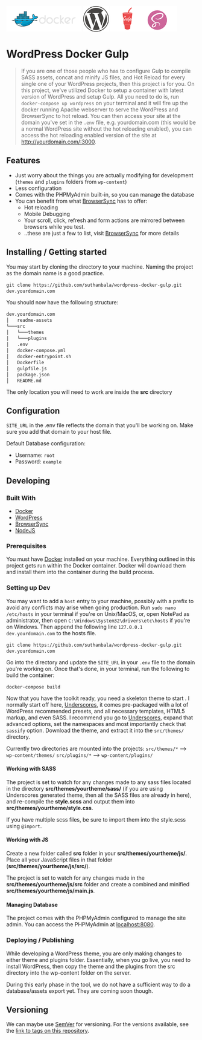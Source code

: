 
![Docker](./readme-assets/docker-logo.png)
![WordPress](./readme-assets/wp-logo.png)
![Gulp and SASS](./readme-assets/gulp-sass-logo.png)

# WordPress Docker Gulp
> If you are one of those people who has to configure Gulp to compile SASS assets, concat and minify JS files, and Hot Reload for every single one of your WordPress projects, then this project is for you. On this project, we've utilized Docker to setup a container with latest version of WordPress and setup Gulp. All you need to do is, run `docker-compose up wordpress` on your terminal and it will fire up the docker running Apache webserver to serve the WordPress and BrowserSync to hot reload. You can then access your site at the domain you've set in the `.env` file, e.g. yourdomain.com (this would be a normal WordPress site without the hot reloading enabled), you can access the hot reloading enabled version of the site at http://yourdomain.com/:3000.

## Features
- Just worry about the things you are actually modifying for development (`themes` and `plugins` folders from `wp-content`)
- Less configuration
- Comes with the PHPMyAdmin built-in, so you can manage the database
- You can benefit from what [BrowserSync](https://www.browsersync.io/) has to offer:
  - Hot reloading
  - Mobile Debugging
  - Your scroll, click, refresh and form actions are mirrored between browsers while you test.
  - ..these are just a few to list, visit [BrowserSync](https://www.browsersync.io/) for more details

## Installing / Getting started

You may start by cloning the directory to your machine. Naming the project as the domain name is a good practice.

```shell
git clone https://github.com/suthanbala/wordpress-docker-gulp.git dev.yourdomain.com
```

You should now have the following structure:

```
dev.yourdomain.com
│   readme-assets
└───src
│   └───themes
│   └───plugins
│   .env
│   docker-compose.yml
│   docker-entrypoint.sh
│   Dockerfile
│   gulpfile.js
│   package.json
│   README.md
```

The only location you will need to work are inside the **src** directory

## Configuration

`SITE_URL` in the .env file reflects the domain that you'll be working on. Make sure you add that domain to your host file.

Default Database configuration:

- Username: `root`
- Password: `example`

## Developing

### Built With
- [Docker](https://www.docker.com/)
- [WordPress](https://wordpress.org/)
- [BrowserSync](http://browsersync.io)
- [NodeJS](https://nodejs.org/)

### Prerequisites
You must have [Docker](https://www.docker.com/) installed on your machine. Everything outlined in this project gets run within the Docker container. Docker will download them and install them into the container during the build process.


### Setting up Dev

You may want to add a `host` entry to your machine, possibly with a prefix to avoid any conflicts may arise when going production. Run `sudo nano /etc/hosts`  in your terminal if you're on Unix/MacOS, or, open NotePad as administrator, then open `C:\Windows\System32\drivers\etc\hosts` if you're on Windows. Then  append the following line `127.0.0.1	dev.yourdomain.com` to the hosts file.

```shell
git clone https://github.com/suthanbala/wordpress-docker-gulp.git dev.yourdomain.com
```
Go into the directory and update the `SITE_URL`  in your `.env` file to the domain you're working on. Once that's done, in your terminal, run the following to build the container:
```
docker-compose build
```
Now that you have the toolkit ready, you need a skeleton theme to start . I normally start off here, [Underscores](http://underscores.me/), it comes pre-packaged with a lot of WordPress recommended presets, and all necessary templates, HTML5 markup, and even SASS. I recommend you go to [Underscores](http://underscores.me/), expand that advanced options, set the namespaces and most importantly check that `sassify` option. Download the theme, and extract it into the `src/themes/` directory.

Currently two directories are mounted into the projects:
`src/themes/*` --> `wp-content/themes/`
`src/plugins/*` --> `wp-content/plugins/`

#### Working with SASS
The project is set to watch for any changes made to any sass files located in the directory **src/themes/yourtheme/sass/** (if you are using Underscores generated theme, then all the SASS files are already in here), and re-compile the **style.scss** and output them into **src/themes/yourtheme/style.css**.

If you have multiple scss files, be sure to import them into the style.scss using `@import`.

#### Working with JS
Create a new folder called **src** folder in your **src/themes/yourtheme/js/**. Place all your JavaScript files in that folder (**src/themes/yourtheme/js/src/**).

The project is set to watch for any changes made in the **src/themes/yourtheme/js/src** folder and create a combined and minified  **src/themes/yourtheme/js/main.js**.

#### Managing Database
The project comes with the PHPMyAdmin configured to manage the site admin. You can access the PHPMyAdmin at [localhost:8080](http://localhost:8080).

### Deploying / Publishing

While developing a WordPress theme, you are only making changes to either theme and plugins folder. Essentially, when you go live, you need to install WordPress, then copy the theme and the plugins from the src directory into the wp-content folder on the server.

During this early phase in the tool, we do not have a sufficient way to do a database/assets export yet. They are coming soon though.

## Versioning

We can maybe use [SemVer](http://semver.org/) for versioning. For the versions available, see the [link to tags on this repository](/tags).
